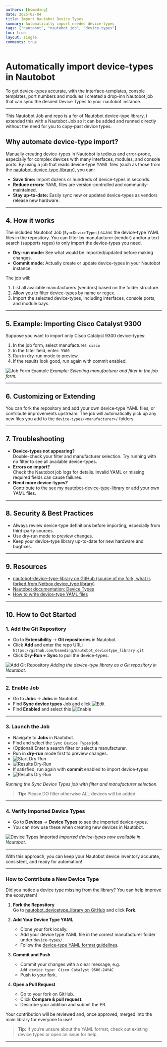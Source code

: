 ```yaml
---
authors: [bsmeding]
date: 2025-02-04
title: Import Nautobot Device Types
summary: Automatically import needed device-types
tags: ["nautobot", "nautobot job", "device-types"]
toc: true
layout: single
comments: true
---
```


# Automatically import device-types in Nautobot

To get device-types accurate, with the interface-templates, console templates, port numbers and modules I created a drop-inn Nautobot job that can sync the desired Device Types to your nautobot instance.


<!-- more -->
---

This Nautobot Job and repo is a for of Nautobot device-type library, i extended this with a Nautobot Job so it can be added and runned directly without the need for you to copy-past device types.

## Why automate device-type import?

Manually creating device-types in Nautobot is tedious and error-prone, especially for complex devices with many interfaces, modules, and console ports. By using a job that reads device-type YAML files (such as those from the [nautobot-device-type-library](https://github.com/bsmeding/nautobot_devicetype_library)), you can:

- **Save time:** Import dozens or hundreds of device-types in seconds.
- **Reduce errors:** YAML files are version-controlled and community-maintained.
- **Stay up-to-date:** Easily sync new or updated device-types as vendors release new hardware.

---

## 4. How it works

The included Nautobot Job (`SyncDeviceTypes`) scans the device-type YAML files in the repository. You can filter by manufacturer (vendor) and/or a text search (supports regex) to only import the device-types you need.

- **Dry-run mode:** See what would be imported/updated before making changes.
- **Commit mode:** Actually create or update device-types in your Nautobot instance.

The job will:
1. List all available manufacturers (vendors) based on the folder structure.
2. Allow you to filter device-types by name or regex.
3. Import the selected device-types, including interfaces, console ports, and module bays.

---

## 5. Example: Importing Cisco Catalyst 9300

Suppose you want to import only Cisco Catalyst 9300 device-types:

1. In the job form, select manufacturer: `cisco`
2. In the filter field, enter: `9300`
3. Run in dry-run mode to preview.
4. If the results look good, run again with commit enabled.

![Job Form Example](/images/nautobot/sync_device_types_form.png)
*Example: Selecting manufacturer and filter in the job form.*

---

## 6. Customizing or Extending

You can fork the repository and add your own device-type YAML files, or contribute improvements upstream. The job will automatically pick up any new files you add to the `device-types/<manufacturer>/` folders.

---

## 7. Troubleshooting

- **Device-types not appearing?**  
  Double-check your filter and manufacturer selection. Try running with no filter to see all available device-types.
- **Errors on import?**  
  Check the Nautobot job logs for details. Invalid YAML or missing required fields can cause failures.
- **Need more device-types?**  
  Contribute to the [see my nautobot-device-type-library](https://github.com/bsmeding/nautobot_devicetype_library) or add your own YAML files.

---

## 8. Security & Best Practices

- Always review device-type definitions before importing, especially from third-party sources.
- Use dry-run mode to preview changes.
- Keep your device-type library up-to-date for new hardware and bugfixes.

---

## 9. Resources

- [nautobot-device-type-library on GitHub (source of my fork, what is forked from Netbox device_type library)](https://github.com/nautobot/nautobot-device-type-library)
- [Nautobot documentation: Device Types](https://docs.nautobot.com/projects/core/en/stable/models/dcim/devicetype/)
- [How to write device-type YAML files](https://github.com/nautobot/nautobot-device-type-library#device-type-definition)

---

## 10. How to Get Started

### 1. Add the Git Repository

- Go to **Extensibility** → **Git repositories** in Nautobot.
- Click **Add** and enter the repo URL:  
  `https://github.com/bsmeding/nautobot_devicetype_library.git`
- Click **Dry-Run + Sync** to pull the device-types.

![Add Git Repository](/images/nautobot/import-device-types/add-git-repo.png)
*Adding the device-type library as a Git repository in Nautobot.*


---
### 2. Enable Job
- Go to **Jobs** → **Jobs** in Nautobot.
- Find **Sync device types** Job and click ![Edit](/images/nautobot/import-device-types/enable-nautobot-device-type-sync-job.png)
- Find **Enabled** and select this ![Enable](/images/nautobot/import-device-types/enable-nautobot-device-type-sync-job2.png)

---
### 3. Launch the Job

- Navigate to **Jobs** in Nautobot.
- Find and select the `Sync Device Types` job.
- (Optional) Enter a search filter or select a manufacturer.
- Run in **dry-run** mode first to preview changes.
- ![Start Dry-Run](/images/nautobot/import-device-types/dry-run.png)
- ![Results Dry-Run](/images/nautobot/import-device-types/dry-run2.png)
- If satisfied, run again with **commit** enabled to import device-types.
- ![Results Dry-Run](/images/nautobot/import-device-types/run.png)


*Running the Sync Device Types job with filter and manufacturer selection.*

> **Tip:** Please DO filter otherwise ALL devices will be added
> 
---

### 4. Verify Imported Device Types

- Go to **Devices** → **Device Types** to see the imported device-types.
- You can now use these when creating new devices in Nautobot.

![Device Types Imported](/images/nautobot/import-device-types/imported_device_example.png)
*Imported device-types now available in Nautobot.*

---

With this approach, you can keep your Nautobot device inventory accurate, consistent, and ready for automation!

---



### How to Contribute a New Device Type
Did you notice a device type missing from the library? You can help improve the ecosystem!

1. **Fork the Repository**  
   Go to [nautobot_devicetype_library on GitHub](https://github.com/bsmeding/nautobot_devicetype_library) and click **Fork**.

2. **Add Your Device Type YAML**  
   - Clone your fork locally.
   - Add your device type YAML file in the correct manufacturer folder under `device-types/`.
   - Follow the [device-type YAML format guidelines](https://github.com/nautobot/nautobot-device-type-library#device-type-definition).

3. **Commit and Push**  
   - Commit your changes with a clear message, e.g.  
     `Add device type: Cisco Catalyst 9500-24Y4C`
   - Push to your fork.

4. **Open a Pull Request**  
   - Go to your fork on GitHub.
   - Click **Compare & pull request**.
   - Describe your addition and submit the PR.

Your contribution will be reviewed and, once approved, merged into the main library for everyone to use!

> **Tip:** If you’re unsure about the YAML format, check out existing device types or open an issue for help.

---
